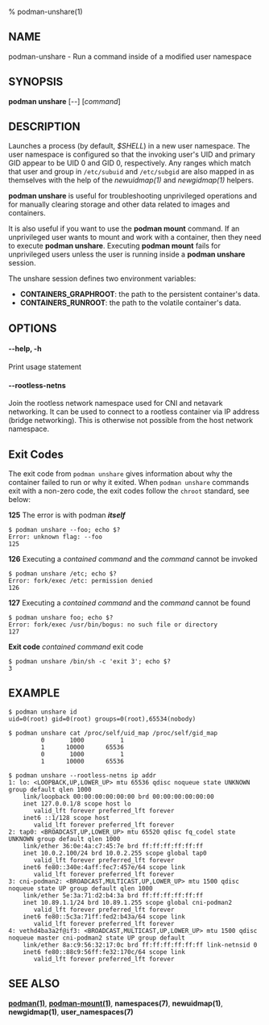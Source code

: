 % podman-unshare(1)

## NAME
podman\-unshare - Run a command inside of a modified user namespace

## SYNOPSIS
**podman unshare** [*--*] [*command*]

## DESCRIPTION
Launches a process (by default, *$SHELL*) in a new user namespace. The user
namespace is configured so that the invoking user's UID and primary GID appear
to be UID 0 and GID 0, respectively.  Any ranges which match that user and
group in `/etc/subuid` and `/etc/subgid` are also mapped in as themselves with the
help of the *newuidmap(1)* and *newgidmap(1)* helpers.

**podman unshare** is useful for troubleshooting unprivileged operations and for
manually clearing storage and other data related to images and containers.

It is also useful if you want to use the **podman mount** command.  If an unprivileged user wants to mount and work with a container, then they need to execute
**podman unshare**.  Executing **podman mount** fails for unprivileged users unless the user is running inside a **podman unshare** session.

The unshare session defines two environment variables:

- **CONTAINERS_GRAPHROOT**: the path to the persistent container's data.
- **CONTAINERS_RUNROOT**: the path to the volatile container's data.

## OPTIONS

#### **--help**, **-h**

Print usage statement

#### **--rootless-netns**

Join the rootless network namespace used for CNI and netavark networking. It can be used to
connect to a rootless container via IP address (bridge networking). This is otherwise
not possible from the host network namespace.

## Exit Codes

The exit code from `podman unshare` gives information about why the container
failed to run or why it exited.  When `podman unshare` commands exit with a non-zero code,
the exit codes follow the `chroot` standard, see below:

  **125** The error is with podman **_itself_**

    $ podman unshare --foo; echo $?
    Error: unknown flag: --foo
    125

  **126** Executing a _contained command_ and the _command_ cannot be invoked

    $ podman unshare /etc; echo $?
    Error: fork/exec /etc: permission denied
    126

  **127** Executing a _contained command_ and the _command_ cannot be found

    $ podman unshare foo; echo $?
    Error: fork/exec /usr/bin/bogus: no such file or directory
    127

  **Exit code** _contained command_ exit code

    $ podman unshare /bin/sh -c 'exit 3'; echo $?
    3

## EXAMPLE

```
$ podman unshare id
uid=0(root) gid=0(root) groups=0(root),65534(nobody)

$ podman unshare cat /proc/self/uid_map /proc/self/gid_map
         0       1000          1
         1      10000      65536
         0       1000          1
         1      10000      65536

$ podman unshare --rootless-netns ip addr
1: lo: <LOOPBACK,UP,LOWER_UP> mtu 65536 qdisc noqueue state UNKNOWN group default qlen 1000
    link/loopback 00:00:00:00:00:00 brd 00:00:00:00:00:00
    inet 127.0.0.1/8 scope host lo
       valid_lft forever preferred_lft forever
    inet6 ::1/128 scope host
       valid_lft forever preferred_lft forever
2: tap0: <BROADCAST,UP,LOWER_UP> mtu 65520 qdisc fq_codel state UNKNOWN group default qlen 1000
    link/ether 36:0e:4a:c7:45:7e brd ff:ff:ff:ff:ff:ff
    inet 10.0.2.100/24 brd 10.0.2.255 scope global tap0
       valid_lft forever preferred_lft forever
    inet6 fe80::340e:4aff:fec7:457e/64 scope link
       valid_lft forever preferred_lft forever
3: cni-podman2: <BROADCAST,MULTICAST,UP,LOWER_UP> mtu 1500 qdisc noqueue state UP group default qlen 1000
    link/ether 5e:3a:71:d2:b4:3a brd ff:ff:ff:ff:ff:ff
    inet 10.89.1.1/24 brd 10.89.1.255 scope global cni-podman2
       valid_lft forever preferred_lft forever
    inet6 fe80::5c3a:71ff:fed2:b43a/64 scope link
       valid_lft forever preferred_lft forever
4: vethd4ba3a2f@if3: <BROADCAST,MULTICAST,UP,LOWER_UP> mtu 1500 qdisc noqueue master cni-podman2 state UP group default
    link/ether 8a:c9:56:32:17:0c brd ff:ff:ff:ff:ff:ff link-netnsid 0
    inet6 fe80::88c9:56ff:fe32:170c/64 scope link
       valid_lft forever preferred_lft forever
```


## SEE ALSO
**[podman(1)](podman.1.md)**, **[podman-mount(1)](podman-mount.1.md)**, **namespaces(7)**, **newuidmap(1)**, **newgidmap(1)**, **user\_namespaces(7)**
